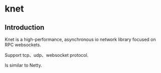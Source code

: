 # knet

## Introduction

Knet is a high-performance, asynchronous io network library focused on RPC websockets.

Support tcp、udp、websocket protocol.

Is similar to Netty.

